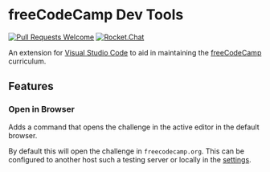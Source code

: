 # freeCodeCamp Dev Tools

[![Pull Requests Welcome](https://img.shields.io/badge/PRs-welcome-brightgreen.svg?style=flat)](https://makeapullrequest.com/)
[![Rocket.Chat](https://chat.freecodecamp.org/api/v1/shield.svg?type=online&icon=false&name=Chat)](https://chat.freecodecamp.org/)

An extension for [Visual Studio Code](https://code.visualstudio.com/) to aid in
maintaining the [freeCodeCamp](https://www.freecodecamp.org/) curriculum.

## Features

### Open in Browser
Adds a command that opens the challenge in the active editor in the default
browser.

By default this will open the challenge in `freecodecamp.org`. This can be
configured to another host such a testing server or locally in the
[settings](https://code.visualstudio.com/docs/getstarted/settings).

